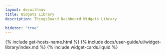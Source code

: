 ```yaml
---
layout: docwithnav
title: Widgets Library
description: ThingsBoard Dashboard Widgets Library

hidetoc: "true"
---
```


{% include get-hosts-name.html %}
{% include docs/user-guide/ui/widget-library/index.md %}
{% include widget-cards.liquid %}
